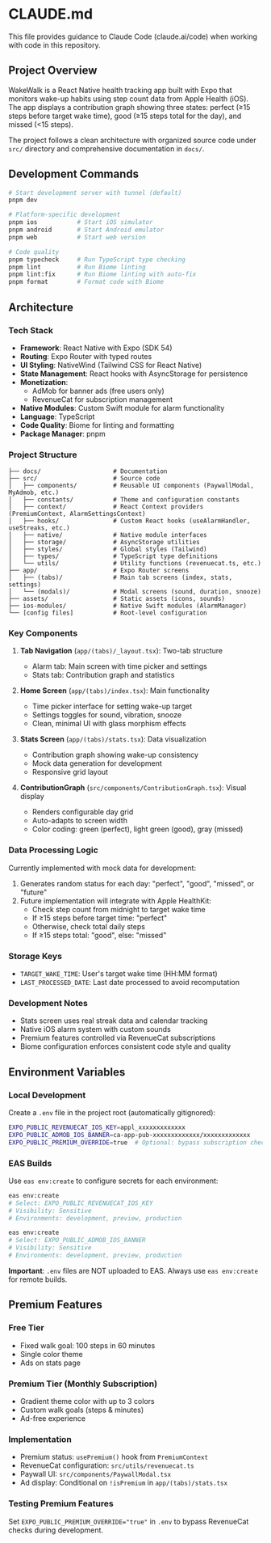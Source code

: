 # CLAUDE.md

This file provides guidance to Claude Code (claude.ai/code) when working with code in this repository.

## Project Overview

WakeWalk is a React Native health tracking app built with Expo that monitors wake-up habits using step count data from Apple Health (iOS). The app displays a contribution graph showing three states: perfect (≥15 steps before target wake time), good (≥15 steps total for the day), and missed (<15 steps).

The project follows a clean architecture with organized source code under `src/` directory and comprehensive documentation in `docs/`.

## Development Commands

```bash
# Start development server with tunnel (default)
pnpm dev

# Platform-specific development
pnpm ios           # Start iOS simulator
pnpm android       # Start Android emulator
pnpm web           # Start web version

# Code quality
pnpm typecheck     # Run TypeScript type checking
pnpm lint          # Run Biome linting
pnpm lint:fix      # Run Biome linting with auto-fix
pnpm format        # Format code with Biome
```

## Architecture

### Tech Stack
- **Framework**: React Native with Expo (SDK 54)
- **Routing**: Expo Router with typed routes
- **UI Styling**: NativeWind (Tailwind CSS for React Native)
- **State Management**: React hooks with AsyncStorage for persistence
- **Monetization**: 
  - AdMob for banner ads (free users only)
  - RevenueCat for subscription management
- **Native Modules**: Custom Swift module for alarm functionality
- **Language**: TypeScript
- **Code Quality**: Biome for linting and formatting
- **Package Manager**: pnpm

### Project Structure
```
├── docs/                    # Documentation
├── src/                     # Source code
│   ├── components/          # Reusable UI components (PaywallModal, MyAdmob, etc.)
│   ├── constants/           # Theme and configuration constants
│   ├── context/             # React Context providers (PremiumContext, AlarmSettingsContext)
│   ├── hooks/               # Custom React hooks (useAlarmHandler, useStreaks, etc.)
│   ├── native/              # Native module interfaces
│   ├── storage/             # AsyncStorage utilities
│   ├── styles/              # Global styles (Tailwind)
│   ├── types/               # TypeScript type definitions
│   └── utils/               # Utility functions (revenuecat.ts, etc.)
├── app/                     # Expo Router screens
│   ├── (tabs)/              # Main tab screens (index, stats, settings)
│   └── (modals)/            # Modal screens (sound, duration, snooze)
├── assets/                  # Static assets (icons, sounds)
├── ios-modules/             # Native Swift modules (AlarmManager)
└── [config files]           # Root-level configuration
```

### Key Components

1. **Tab Navigation** (`app/(tabs)/_layout.tsx`): Two-tab structure
   - Alarm tab: Main screen with time picker and settings
   - Stats tab: Contribution graph and statistics

2. **Home Screen** (`app/(tabs)/index.tsx`): Main functionality
   - Time picker interface for setting wake-up target
   - Settings toggles for sound, vibration, snooze
   - Clean, minimal UI with glass morphism effects

3. **Stats Screen** (`app/(tabs)/stats.tsx`): Data visualization
   - Contribution graph showing wake-up consistency
   - Mock data generation for development
   - Responsive grid layout

4. **ContributionGraph** (`src/components/ContributionGraph.tsx`): Visual display
   - Renders configurable day grid
   - Auto-adapts to screen width
   - Color coding: green (perfect), light green (good), gray (missed)

### Data Processing Logic

Currently implemented with mock data for development:
1. Generates random status for each day: "perfect", "good", "missed", or "future"
2. Future implementation will integrate with Apple HealthKit:
   - Check step count from midnight to target wake time
   - If ≥15 steps before target time: "perfect"
   - Otherwise, check total daily steps
   - If ≥15 steps total: "good", else: "missed"

### Storage Keys
- `TARGET_WAKE_TIME`: User's target wake time (HH:MM format)
- `LAST_PROCESSED_DATE`: Last date processed to avoid recomputation

### Development Notes
- Stats screen uses real streak data and calendar tracking
- Native iOS alarm system with custom sounds
- Premium features controlled via RevenueCat subscriptions
- Biome configuration enforces consistent code style and quality

## Environment Variables

### Local Development
Create a `.env` file in the project root (automatically gitignored):
```bash
EXPO_PUBLIC_REVENUECAT_IOS_KEY=appl_xxxxxxxxxxxxx
EXPO_PUBLIC_ADMOB_IOS_BANNER=ca-app-pub-xxxxxxxxxxxxx/xxxxxxxxxxxxx
EXPO_PUBLIC_PREMIUM_OVERRIDE=true  # Optional: bypass subscription checks
```

### EAS Builds
Use `eas env:create` to configure secrets for each environment:
```bash
eas env:create
# Select: EXPO_PUBLIC_REVENUECAT_IOS_KEY
# Visibility: Sensitive
# Environments: development, preview, production

eas env:create
# Select: EXPO_PUBLIC_ADMOB_IOS_BANNER
# Visibility: Sensitive
# Environments: development, preview, production
```

**Important**: `.env` files are NOT uploaded to EAS. Always use `eas env:create` for remote builds.

## Premium Features

### Free Tier
- Fixed walk goal: 100 steps in 60 minutes
- Single color theme
- Ads on stats page

### Premium Tier (Monthly Subscription)
- Gradient theme color with up to 3 colors
- Custom walk goals (steps & minutes)
- Ad-free experience

### Implementation
- Premium status: `usePremium()` hook from `PremiumContext`
- RevenueCat configuration: `src/utils/revenuecat.ts`
- Paywall UI: `src/components/PaywallModal.tsx`
- Ad display: Conditional on `!isPremium` in `app/(tabs)/stats.tsx`

### Testing Premium Features
Set `EXPO_PUBLIC_PREMIUM_OVERRIDE="true"` in `.env` to bypass RevenueCat checks during development.